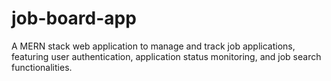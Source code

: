 # job-board-app
A MERN stack web application to manage and track job applications, featuring user authentication, application status monitoring, and job search functionalities.
